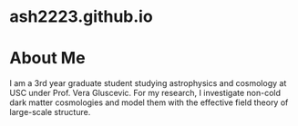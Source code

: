 # ash2223.github.io

# About Me
I am a 3rd year graduate student studying astrophysics and cosmology at USC under Prof. Vera Gluscevic. For my research, I investigate non-cold dark matter cosmologies and model them with the effective field theory of large-scale structure. 
